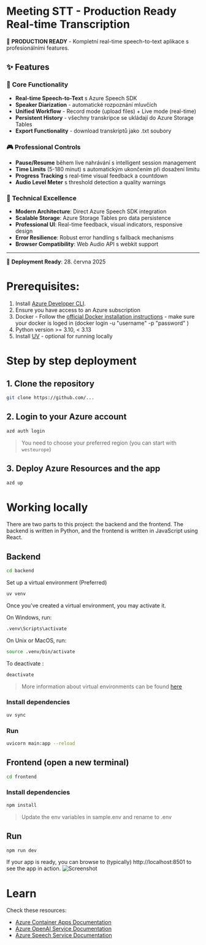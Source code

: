 # Meeting STT - Production Ready Real-time Transcription

🎉 **PRODUCTION READY** - Kompletní real-time speech-to-text aplikace s profesionálními features.

## ✨ Features

### 🎯 **Core Functionality**
- **Real-time Speech-to-Text** s Azure Speech SDK
- **Speaker Diarization** - automatické rozpoznání mluvčích
- **Unified Workflow** - Record mode (upload files) + Live mode (real-time)
- **Persistent History** - všechny transkripce se ukládají do Azure Storage Tables
- **Export Functionality** - download transkriptů jako .txt soubory

### 🎮 **Professional Controls**
- **Pause/Resume** během live nahrávání s intelligent session management
- **Time Limits** (5-180 minut) s automatickým ukončením při dosažení limitu
- **Progress Tracking** s real-time visual feedback a countdown
- **Audio Level Meter** s threshold detection a quality warnings

### 🔧 **Technical Excellence**
- **Modern Architecture**: Direct Azure Speech SDK integration
- **Scalable Storage**: Azure Storage Tables pro data persistence
- **Professional UI**: Real-time feedback, visual indicators, responsive design
- **Error Resilience**: Robust error handling s fallback mechanisms
- **Browser Compatibility**: Web Audio API s webkit support

---

🚀 **Deployment Ready**: 28. června 2025


# Prerequisites:

1. Install [Azure Developer CLI](https://learn.microsoft.com/en-us/azure/developer/azure-developer-cli/install-azd?tabs=winget-windows%2Cbrew-mac%2Cscript-linux&pivots=os-windows).
2. Ensure you have access to an Azure subscription
3. Docker - Follow the [official Docker installation instructions](https://docs.docker.com/get-started/get-docker/) - make sure your docker is loged in (docker login -u "username" -p "password"
 )
4. Python version >= 3.10, < 3.13
5. Install [UV](https://github.com/astral-sh/uv?tab=readme-ov-file#installation) - optional for running locally


# Step by step deployment
   
## 1. Clone the repository     
```bash  
git clone https://github.com/...  
```
## 2. Login to your Azure account
```bash
azd auth login
```
> You need to choose your preferred region (you can start with `westeurope`)

## 3. Deploy Azure Resources and the app

```bash
azd up
```


# Working locally  

There are two parts to this project: the backend and the frontend. The backend is written in Python, and the frontend is written in JavaScript using React.

## Backend

```bash  
cd backend  
```
Set up a virtual environment (Preferred)
```bash
uv venv
```
Once you’ve created a virtual environment, you may activate it.

On Windows, run:
```bash
.venv\Scripts\activate
```
On Unix or MacOS, run:
```bash
source .venv/bin/activate
```
To deactivate :
```bash
deactivate
```
> More information about virtual environments can be found [here](https://docs.python.org/3/tutorial/venv.html)

### Install dependencies
```bash
uv sync
```

### Run
```bash
uvicorn main:app --reload
```

## Frontend (open a new terminal)
```bash
cd frontend
```
### Install dependencies
```bash
npm install
```
> Update the env variables in sample.env and rename to .env

## Run
```bash
npm run dev
```
If your app is ready, you can browse to (typically) http://localhost:8501 to see the app in action.
![Screenshot](./assets/application.png)

# Learn
Check these resources:
- [Azure Container Apps Documentation](https://learn.microsoft.com/en-us/azure/container-apps/)
- [Azure OpenAI Service Documentation](https://learn.microsoft.com/en-us/azure/cognitive-services/openai/)
- [Azure Speech Service Documentation](https://learn.microsoft.com/en-us/azure/cognitive-services/speech-service/)
